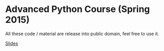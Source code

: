 # Advanced Python Course (Spring 2015)

All these code / material are release into public domain, feel free to use it.

[Slides](https://speakerdeck.com/inndy/python-ji-chu-jiao-xue)
